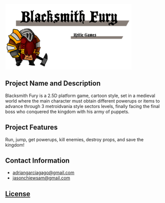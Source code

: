 ![alt text](WikiResources/Banner2.png)

## Project Name and Description
Blacksmith Fury is a 2.5D platform game, cartoon style, set in a medieval world where the main character must obtain different powerups or items to advance through 3 metroidvania style sectors levels, finally facing the final boss who conquered the kingdom with his army of puppets.
## Project Features
Run, jump, get powerups, kill enemies, destroy props, and save the kingdom!
## Contact Information

- adriangarciagago@gmail.com
- jasonchiewsam@gmail.com

## [License](https://github.com/Kenjor97/KriticGamesProject/blob/master/LICENSE)
